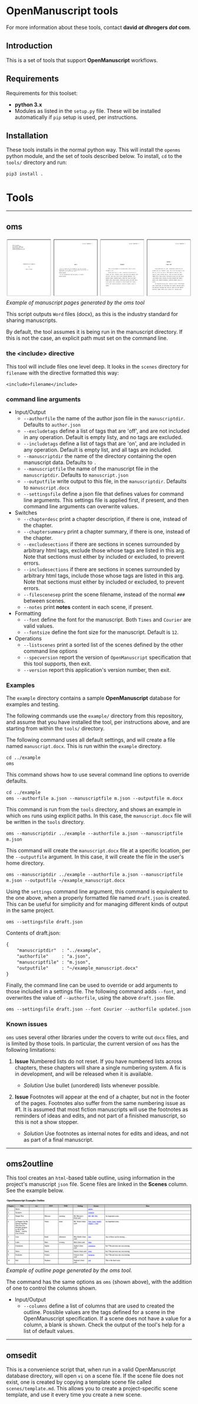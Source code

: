 # OpenManuscript tools

For more information about these tools, contact **david *at* dhrogers *dot*
com**.

## Introduction

This is a set of tools that support **OpenManuscript** workflows.

## Requirements

Requirements for this toolset:

- **python 3.x**
- Modules as listed in the ``setup.py`` file. These will be installed
  automatically if ``pip`` setup is used, per instructions.


## Installation 

These tools installs in the normal python way. This will install the `openms`
python module, and the set of tools described below. To install, `cd` to the 
`tools/` directory and run:

```
pip3 install .
```

# Tools

---
## oms

![Page One](../img/pages.png)
*Example of manuscript pages generated by the oms tool*

This script outputs ``Word`` files (docx), as this is the industry standard 
for sharing manuscripts.

By default, the tool assumes it is being run in the manuscript directory. If
this is not the case, an explicit path must set on the command line.

### the \<include\> directive

This tool will include files one level deep. It looks in the `scenes` directory
for `filename` with the directive formatted this way:

```
<include>filename</include>
```

### command line arguments

- Input/Output
	- ``--authorfile`` the name of the author json file in the ``manuscriptdir``. Defaults to ``author.json``
	- ``--excludetags`` define a list of tags that are 'off', and are not included in any operation. Default is empty listy, and no tags are excluded.
	- ``--includetags`` define a list of tags that are 'on', and are included in any operation. Default is empty list, and all tags are included. 
	- ``--manuscriptdir`` the name of the directory containing the open manuscript data. Defaults to ``.``
	- ``--manuscriptfile`` the name of the manuscript file in the ``manuscriptdir``. Defaults to ``manuscript.json``
	- ``--outputfile`` write output to this file, in the ``manuscriptdir``. Defaults to ``manuscript.docx``
    - ``--settingsfile`` define a json file that defines values for command line arguments. This settings file is applied first, if present, and then 
      command line arguments can overwrite values.
- Switches
	- ``--chapterdesc`` print a chapter description, if there is one, instead of the chapter.
	- ``--chaptersummary`` print a chapter summary, if there is one, instead of the chapter.
	- ``--excludesections`` if there are sections in scenes surrounded by arbitrary html tags, exclude those 
                            whose tags are listed in this arg. Note that sections must either by included or excluded, to prevent errors.
	- ``--includesections`` if there are sections in scenes surrounded by arbitrary html tags, include those 
                            whose tags are listed in this arg. Note that sections must either by included or excluded, to prevent errors.
	- ``--filescenesep`` print the scene filename, instead of the normal ``###`` between scenes.
	- ``--notes`` print **notes** content in each scene, if present.
- Formatting
	- ``--font`` define the font for the manuscript. Both ``Times`` and ``Courier`` are valid values.
	- ``--fontsize`` define the font size for the manuscript. Default is ``12``.
- Operations
	- ``--listscenes`` print a sorted list of the scenes defined by the other command line options 
	- ``--specversion`` report the version of ``OpenManuscript`` specification that this tool supports, then exit.
	- ``--version`` report this application's version number, then exit.


### Examples

The `example` directory contains a sample **OpenManuscript** database for examples
and testing.

The following commands use the `example/` directory from this repository, and assume 
that you have installed the tool, per instructions above, and are starting from 
within the `tools/` directory. 

The following command uses all default settings, and will create a file named `manuscript.docx`. 
This is run within the `example` directory.

```
cd ../example
oms
```

This command shows how to use several command line options to override defaults.

```
cd ../example
oms --authorfile a.json --manuscriptfile m.json --outputfile m.docx
```

This command is run from the `tools` directory, and shows an example in which
`oms` runs using explicit paths. In this case, the `manuscript.docx` file will
be written in the `tools` directory.

```
oms --manuscriptdir ../example --authorfile a.json --manuscriptfile m.json
```

This command will create the `manuscript.docx` file at a specific
location, per the `--outputfile` argument. In this case, it will create the file
in the user's home directory.

```
oms --manuscriptdir ../example --authorfile a.json --manuscriptfile m.json --outputfile ~/example_manuscript.docx
```

Using the `settings` command line argument, this command is equivalent to the one above, 
when a properly formatted file named `draft.json` is created. This can be useful for simplicity and for
managing different kinds of output in the same project.

```
oms --settingsfile draft.json
```

Contents of draft.json:
```
{
    "manuscriptdir"  : "../example",
    "authorfile"     : "a.json",
    "manuscriptfile" : "m.json",
    "outputfile"     : "~/example_manuscript.docx"
}
```

Finally, the command line can be used to override or add arguments 
to those included in a settings file. The following command adds `--font`, and
overwrites the value of `--authorfile`, using the above `draft.json` file.

```
oms --settingsfile draft.json --font Courier --authorfile updated.json
```


### Known issues

``oms`` uses several other libraries under the covers to write out ``docx``
files, and is limited by those tools. In particular, the current version of
``oms`` has the following limitations:

1. **Issue** Numbered lists do not reset. If you have numbered lists across chapters,
these chapters will share a single numbering system. A fix is in development,
and will be released when it is available.

    - *Solution* Use bullet (unordered) lists whenever possible.

2. **Issue** Footnotes will appear at the end of a chapter, but not in the footer of the
pages. Footnotes also suffer from the same numbering issue as #1. It is assumed
that most fiction manuscripts will use the footnotes as reminders of ideas and
edits, and not part of a finished manuscript, so this is not a show stopper.

    - *Solution* Use footnotes as internal notes for edits and ideas, and not as
      part of a final manuscript.

---
## oms2outline

This tool creates an ``html``-based table outline, using information in the project's manuscript ``json`` file. Scene files are linked in the **Scenes** column. See the example below.

![outline](../img/outline.png)
*Example of outline page generated by the oms tool.*

The command has the same options as ``oms`` (shown above), with the addition of one to control the columns shown.

- Input/Output
	- ``--columns`` define a list of columns that are used to created the
      outline. Possible values are the tags defined for a scene in the
      OpenManuscript specification. If a scene does not have a value for a 
      column, a blank is shown. Check the output of the tool's help for a 
      list of default values.
---

## omsedit

This is a convenience script that, when run in a valid OpenManuscript database
directory, will open `vi` on a scene file. If the scene file does not exist, one
is created by copying a template scene file called `scenes/template.md`. This
allows you to create a project-specific scene template, and use it every time
you create a new scene.
